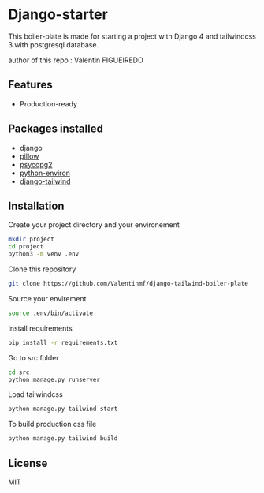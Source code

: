 # Django-starter

This boiler-plate is made for starting a project with Django 4 and tailwindcss 3 with postgresql database.

author of this repo : Valentin FIGUEIREDO

## Features

- Production-ready


## Packages installed

- django
- [pillow](https://pypi.org/project/Pillow/)
- [psycopg2](https://pypi.org/project/psycopg2/)
- [python-environ](https://pypi.org/project/python-environ/)
- [django-tailwind](https://pypi.org/project/django-tailwind/)

## Installation

Create your project directory and your environement
```sh
mkdir project
cd project
python3 -m venv .env
```

Clone this repository
```sh
git clone https://github.com/Valentinmf/django-tailwind-boiler-plate
```

Source your envirement
```sh
source .env/bin/activate
```
Install requirements
```sh
pip install -r requirements.txt
```
Go to src folder
```sh
cd src
python manage.py runserver
```
Load tailwindcss
```sh
python manage.py tailwind start
```
To build production css file
```sh
python manage.py tailwind build
```


## License
MIT